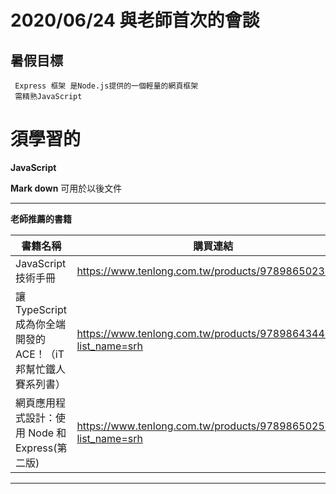 # 2020/06/24 與老師首次的會談
## 暑假目標
     Express 框架 是Node.js提供的一個輕量的網頁框架
     需精熟JavaScript

# 須學習的
**JavaScript**

**Mark down** 
可用於以後文件

---
**老師推薦的書籍**

書籍名稱 | 購買連結 |
-------- | -------- |
JavaScript 技術手冊     | https://www.tenlong.com.tw/products/9789865023188     |
讓 TypeScript 成為你全端開發的 ACE！（iT邦幫忙鐵人賽系列書）     | https://www.tenlong.com.tw/products/9789864344895?list_name=srh    |
網頁應用程式設計：使用 Node 和 Express(第二版)     | https://www.tenlong.com.tw/products/9789865025311?list_name=srh    |

---
